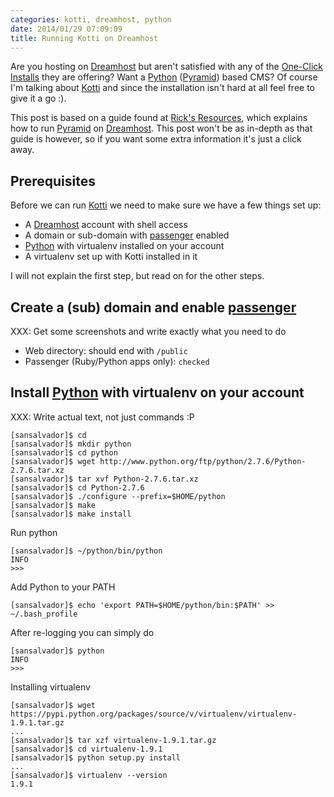 ```yaml
---
categories: kotti, dreamhost, python
date: 2014/01/29 07:09:09
title: Running Kotti on Dreamhost
---
```


Are you hosting on [Dreamhost] but aren't satisfied
with any of the [One-Click
Installs](http://wiki.dreamhost.com/Available_One_Click_Installs) they are
offering? Want a [Python]  ([Pyramid]) based CMS? Of course I'm talking about
[Kotti] and since the installation isn't hard
at all feel free to give it a go :).

This post is based on a guide found at [Rick's
Resources](http://www.ricksresources.com/2012/07/pyramid-on-dreamhost/), which
explains how to run [Pyramid] on [Dreamhost]. This post won't be as in-depth as
that guide is however, so if you want some extra information it's just a click
away.

## Prerequisites

Before we can run [Kotti] we need to make sure we have a few things set up:

* A [Dreamhost] account with shell access
* A domain or sub-domain with [passenger] enabled
* [Python] with virtualenv installed on your account
* A virtualenv set up with Kotti installed in it

I will not explain the first step, but read on for the other steps.

## Create a (sub) domain and enable [passenger]

XXX:
Get some screenshots and write exactly what you need to do

* Web directory: should end with `/public`
* Passenger (Ruby/Python apps only): `checked`

## Install [Python] with virtualenv on your account

XXX:
Write actual text, not just commands :P

    [sansalvador]$ cd
    [sansalvador]$ mkdir python
    [sansalvador]$ cd python
    [sansalvador]$ wget http://www.python.org/ftp/python/2.7.6/Python-2.7.6.tar.xz
    [sansalvador]$ tar xvf Python-2.7.6.tar.xz
    [sansalvador]$ cd Python-2.7.6
    [sansalvador]$ ./configure --prefix=$HOME/python
    [sansalvador]$ make
    [sansalvador]$ make install

Run python

    [sansalvador]$ ~/python/bin/python
    INFO
    >>>

Add Python to your PATH

    [sansalvador]$ echo 'export PATH=$HOME/python/bin:$PATH' >> ~/.bash_profile

After re-logging you can simply do

    [sansalvador]$ python
    INFO
    >>>

Installing virtualenv

    [sansalvador]$ wget https://pypi.python.org/packages/source/v/virtualenv/virtualenv-1.9.1.tar.gz
    ...
    [sansalvador]$ tar xzf virtualenv-1.9.1.tar.gz
    [sansalvador]$ cd virtualenv-1.9.1
    [sansalvador]$ python setup.py install
    ...
    [sansalvador]$ virtualenv --version
    1.9.1

[Kotti]: http://kotti.pylonsproject.org/
[Python]: http://www.python.org/
[Dreamhost]: http://www.dreamhost.com/
[Pyramid]: http://www.pylonsproject.org/
[passenger]: https://www.phusionpassenger.com/
